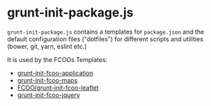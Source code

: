 # grunt-init-package.js


`grunt-init-package.js` contains a templates for `package.json` and the default configuration files ("dotfiles") for different scripts and utilities (bower, git, yarn, eslint etc.)

It is used by the FCOOs Templates: 

- [grunt-init-fcoo-application](https://github.com/FCOO/grunt-init-fcoo-application)
- [grunt-init-fcoo-maps](https://github.com/FCOO/grunt-init-fcoo-maps)
- [FCOO/grunt-init-fcoo-leaflet](https://github.com/FCOO/grunt-init-fcoo-leaflet)
- [grunt-init-fcoo-jquery](https://github.com/FCOO/grunt-init-fcoo-jquery)
